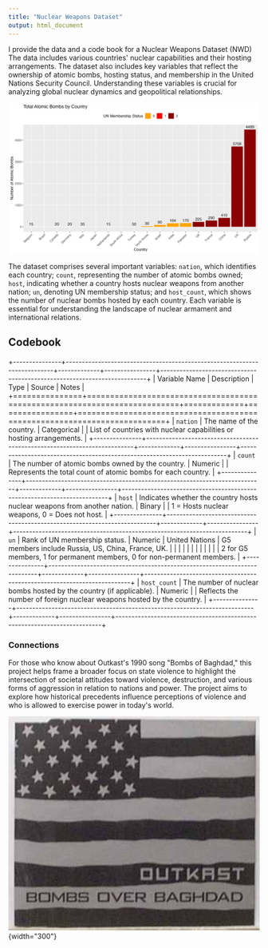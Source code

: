 ```yaml
---
title: "Nuclear Weapons Dataset"
output: html_document
---
```


I provide the data and a code book for a Nuclear Weapons Dataset (NWD) The data includes various countries' nuclear capabilities and their hosting arrangements. The dataset also includes key variables that reflect the ownership of atomic bombs, hosting status, and membership in the United Nations Security Council. Understanding these variables is crucial for analyzing global nuclear dynamics and geopolitical relationships.

![](plots/total_atomic_bombs_by_country.png)

The dataset comprises several important variables: `nation`, which identifies each country; `count`, representing the number of atomic bombs owned; `host`, indicating whether a country hosts nuclear weapons from another nation; `un`, denoting UN membership status; and `host_count`, which shows the number of nuclear bombs hosted by each country. Each variable is essential for understanding the landscape of nuclear armament and international relations.

## Codebook

+---------------+--------------------------------------------------------------------------+-------------+----------------+-------------------------------------------------------------------------+
| Variable Name | Description                                                              | Type        | Source         | Notes                                                                   |
+===============+==========================================================================+=============+================+=========================================================================+
| `nation`      | The name of the country.                                                 | Categorical |                | List of countries with nuclear capabilities or hosting arrangements.    |
+---------------+--------------------------------------------------------------------------+-------------+----------------+-------------------------------------------------------------------------+
| `count`       | The number of atomic bombs owned by the country.                         | Numeric     |                | Represents the total count of atomic bombs for each country.            |
+---------------+--------------------------------------------------------------------------+-------------+----------------+-------------------------------------------------------------------------+
| `host`        | Indicates whether the country hosts nuclear weapons from another nation. | Binary      |                | 1 = Hosts nuclear weapons, 0 = Does not host.                           |
+---------------+--------------------------------------------------------------------------+-------------+----------------+-------------------------------------------------------------------------+
| `un`          | Rank of UN membership status.                                            | Numeric     | United Nations | G5 members include Russia, US, China, France, UK.                       |
|               |                                                                          |             |                |                                                                         |
|               |                                                                          |             |                | 2 for G5 members, 1 for permanent members, 0 for non-permanent members. |
+---------------+--------------------------------------------------------------------------+-------------+----------------+-------------------------------------------------------------------------+
| `host_count`  | The number of nuclear bombs hosted by the country (if applicable).       | Numeric     |                | Reflects the number of foreign nuclear weapons hosted by the country.   |
+---------------+--------------------------------------------------------------------------+-------------+----------------+-------------------------------------------------------------------------+

### Connections

For those who know about Outkast's 1990 song "Bombs of Baghdad," this project helps frame a broader focus on state violence to highlight the intersection of societal attitudes toward violence, destruction, and various forms of aggression in relation to nations and power. The project aims to explore how historical precedents influence perceptions of violence and who is allowed to exercise power in today's world.

![Album cover for Outkast's "Bombs over Baghdad" single.](img/outkast.jpg){width="300"}
